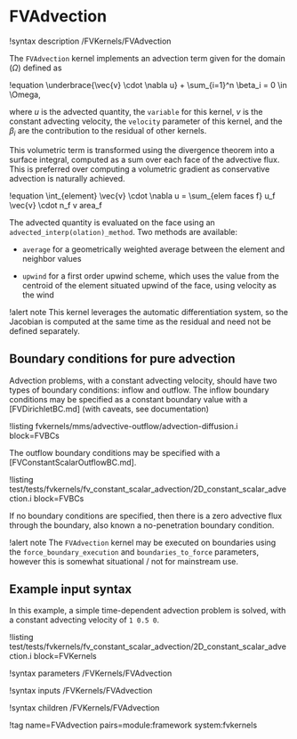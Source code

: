 # FVAdvection

!syntax description /FVKernels/FVAdvection

The `FVAdvection` kernel implements an advection term given for the domain ($\Omega$) defined as

!equation
\underbrace{\vec{v} \cdot \nabla u} + \sum_{i=1}^n \beta_i = 0 \in \Omega,

where $u$ is the advected quantity, the `variable` for this kernel, $v$ is the constant advecting velocity,
the `velocity` parameter of this kernel, and the $\beta_i$ are the contribution to the residual
of other kernels.

This volumetric term is transformed using the divergence theorem into a surface integral, computed
as a sum over each face of the advective flux. This is preferred over computing a volumetric gradient
as conservative advection is naturally achieved.

!equation
\int_{element} \vec{v} \cdot \nabla u = \sum_{elem faces f} u_f \vec{v} \cdot n_f v area_f

The advected quantity is evaluated on the face using an `advected_interp(olation)_method`.
Two methods are available:

- `average` for a geometrically weighted average between the element and neighbor values

- `upwind` for a first order upwind scheme, which uses the value from the centroid of the
  element situated upwind of the face, using velocity as the wind


!alert note
This kernel leverages the automatic differentiation system, so the Jacobian is
computed at the same time as the residual and need not be defined separately.

## Boundary conditions for pure advection

Advection problems, with a constant advecting velocity, should have two types of boundary conditions: inflow and outflow.
The inflow boundary conditions may be specified as a constant boundary value with a [FVDirichletBC.md] (with caveats, see
documentation)

!listing fvkernels/mms/advective-outflow/advection-diffusion.i block=FVBCs

The outflow boundary conditions may be specified with a [FVConstantScalarOutflowBC.md].

!listing test/tests/fvkernels/fv_constant_scalar_advection/2D_constant_scalar_advection.i block=FVBCs

If no boundary conditions are specified, then there is a zero advective flux through the boundary, also
known a no-penetration boundary condition.

!alert note
The `FVAdvection` kernel may be executed on boundaries using the `force_boundary_execution`
and `boundaries_to_force` parameters, however this is somewhat situational / not for mainstream use.

## Example input syntax

In this example, a simple time-dependent advection problem is solved, with a constant advecting velocity of
`1 0.5 0`.

!listing test/tests/fvkernels/fv_constant_scalar_advection/2D_constant_scalar_advection.i block=FVKernels

!syntax parameters /FVKernels/FVAdvection

!syntax inputs /FVKernels/FVAdvection

!syntax children /FVKernels/FVAdvection

!tag name=FVAdvection pairs=module:framework system:fvkernels
